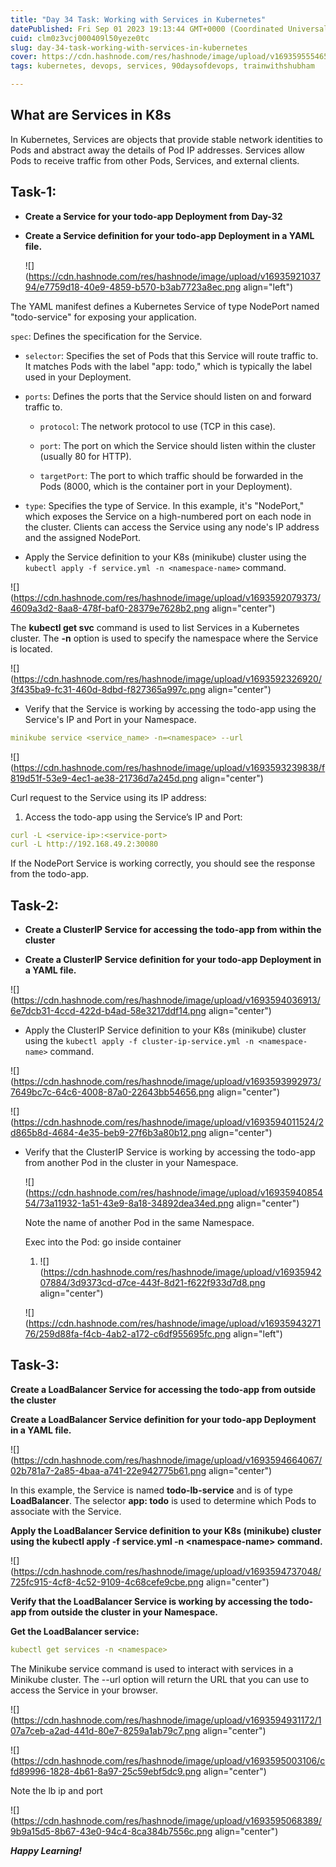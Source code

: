 ```yaml
---
title: "Day 34 Task: Working with Services in Kubernetes"
datePublished: Fri Sep 01 2023 19:13:44 GMT+0000 (Coordinated Universal Time)
cuid: clm0z3vcj000409l50yeze0tc
slug: day-34-task-working-with-services-in-kubernetes
cover: https://cdn.hashnode.com/res/hashnode/image/upload/v1693595554658/6a0cd60f-f1cb-46e9-a9b9-006443586452.png
tags: kubernetes, devops, services, 90daysofdevops, trainwithshubham

---
```


## What are Services in K8s

In Kubernetes, Services are objects that provide stable network identities to Pods and abstract away the details of Pod IP addresses. Services allow Pods to receive traffic from other Pods, Services, and external clients.

## Task-1:

* **Create a Service for your todo-app Deployment from Day-32**
    
* **Create a Service definition for your todo-app Deployment in a YAML file.**
    
    ![](https://cdn.hashnode.com/res/hashnode/image/upload/v1693592103794/e7759d18-40e9-4859-b570-b3ab7723a8ec.png align="left")
    

The YAML manifest defines a Kubernetes Service of type NodePort named "todo-service" for exposing your application.

`spec`: Defines the specification for the Service.

* `selector`: Specifies the set of Pods that this Service will route traffic to. It matches Pods with the label "app: todo," which is typically the label used in your Deployment.
    
* `ports`: Defines the ports that the Service should listen on and forward traffic to.
    
    * `protocol`: The network protocol to use (TCP in this case).
        
    * `port`: The port on which the Service should listen within the cluster (usually 80 for HTTP).
        
    * `targetPort`: The port to which traffic should be forwarded in the Pods (8000, which is the container port in your Deployment).
        
* `type`: Specifies the type of Service. In this example, it's "NodePort," which exposes the Service on a high-numbered port on each node in the cluster. Clients can access the Service using any node's IP address and the assigned NodePort.
    
* Apply the Service definition to your K8s (minikube) cluster using the `kubectl apply -f service.yml -n <namespace-name>` command.
    

![](https://cdn.hashnode.com/res/hashnode/image/upload/v1693592079373/4609a3d2-8aa8-478f-baf0-28379e7628b2.png align="center")

The **kubectl get svc** command is used to list Services in a Kubernetes cluster. The **\-n** option is used to specify the namespace where the Service is located.

![](https://cdn.hashnode.com/res/hashnode/image/upload/v1693592326920/3f435ba9-fc31-460d-8dbd-f827365a997c.png align="center")

* Verify that the Service is working by accessing the todo-app using the Service's IP and Port in your Namespace.
    

```yaml
minikube service <service_name> -n=<namespace> --url
```

![](https://cdn.hashnode.com/res/hashnode/image/upload/v1693593239838/f819d51f-53e9-4ec1-ae38-21736d7a245d.png align="center")

Curl request to the Service using its IP address:

1. Access the todo-app using the Service’s IP and Port:
    

```yaml
curl -L <service-ip>:<service-port>
curl -L http://192.168.49.2:30080
```

If the NodePort Service is working correctly, you should see the response from the todo-app.

## Task-2:

* **Create a ClusterIP Service for accessing the todo-app from within the cluster**
    
* **Create a ClusterIP Service definition for your todo-app Deployment in a YAML file.**
    

![](https://cdn.hashnode.com/res/hashnode/image/upload/v1693594036913/6e7dcb31-4ccd-422d-b4ad-58e3217ddf14.png align="center")

* Apply the ClusterIP Service definition to your K8s (minikube) cluster using the `kubectl apply -f cluster-ip-service.yml -n <namespace-name>` command.
    

![](https://cdn.hashnode.com/res/hashnode/image/upload/v1693593992973/7649bc7c-64c6-4008-87a0-22643bb54656.png align="center")

![](https://cdn.hashnode.com/res/hashnode/image/upload/v1693594011524/2d865b8d-4684-4e35-beb9-27f6b3a80b12.png align="center")

* Verify that the ClusterIP Service is working by accessing the todo-app from another Pod in the cluster in your Namespace.
    
    ![](https://cdn.hashnode.com/res/hashnode/image/upload/v1693594085454/73a11932-1a51-43e9-8a18-34892dea34ed.png align="center")
    
    Note the name of another Pod in the same Namespace.
    
    Exec into the Pod: go inside container
    
    1. ![](https://cdn.hashnode.com/res/hashnode/image/upload/v1693594207884/3d9373cd-d7ce-443f-8d21-f622f933d7d8.png align="center")
        
    
    ![](https://cdn.hashnode.com/res/hashnode/image/upload/v1693594327176/259d88fa-f4cb-4ab2-a172-c6df955695fc.png align="left")
    

## Task-3:

**Create a LoadBalancer Service for accessing the todo-app from outside the cluster**

**Create a LoadBalancer Service definition for your todo-app Deployment in a YAML file.**

![](https://cdn.hashnode.com/res/hashnode/image/upload/v1693594664067/02b781a7-2a85-4baa-a741-22e942775b61.png align="center")

In this example, the Service is named **todo-lb-service** and is of type **LoadBalancer**. The selector **app: todo** is used to determine which Pods to associate with the Service.

**Apply the LoadBalancer Service definition to your K8s (minikube) cluster using the kubectl apply -f service.yml -n &lt;namespace-name&gt; command.**

![](https://cdn.hashnode.com/res/hashnode/image/upload/v1693594737048/725fc915-4cf8-4c52-9109-4c68cefe9cbe.png align="center")

**Verify that the LoadBalancer Service is working by accessing the todo-app from outside the cluster in your Namespace.**

**Get the LoadBalancer service:**

```yaml
kubectl get services -n <namespace> 
```

The Minikube service command is used to interact with services in a Minikube cluster. The --url option will return the URL that you can use to access the Service in your browser.

![](https://cdn.hashnode.com/res/hashnode/image/upload/v1693594931172/107a7ceb-a2ad-441d-80e7-8259a1ab79c7.png align="center")

![](https://cdn.hashnode.com/res/hashnode/image/upload/v1693595003106/cfd89996-1828-4b61-8a97-25c59ebf5dc9.png align="center")

Note the lb ip and port

![](https://cdn.hashnode.com/res/hashnode/image/upload/v1693595068389/9b9a15d5-8b67-43e0-94c4-8ca384b7556c.png align="center")

***Happy Learning!***